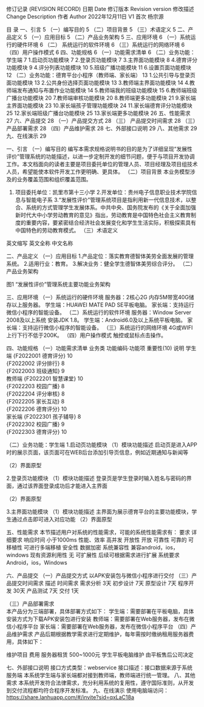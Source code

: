 
修订记录 (REVISION RECORD)
日期
Date	修订版本
Revision version	修改描述
Change Description	作者
Author
2022年12月11日	V1	首次	杨宗源
			
			
			
			



目  录
一、引言	5
（一）编写目的	5
（二）项目背景	5
（三）术语定义	5
二、产品定义	5
（一）应用目标	5
（二）产品业务架构	5
三、应用环境	6
（一）系统运行的硬件环境	6
（二） 系统运行的软件环境	6
（三）系统运行的网络环境	6
（四）用户操作模式	6
四、功能规格	6
（一）功能需求清单	6
（二）业务功能：学生端	7
1.启动页功能模块	7
2.登录页功能模块	7
3.主界面功能模块	8
4.德育评分功能模块	9
4.评分列表功能模块	10
5.班级广播功能模块	11
6.设置页面功能模块	12
（二）业务功能：德育平台小程序（教师端、家长端）	13
1.公共引导与登录页面功能模块	13
2.公共身份选择页面功能模块	13
3.教师端主界面功能模块	14
4.教师端发布通知与布置作业功能模块	14
5.教师端我的班级功能模块	15
6.教师端班级广播台功能模块	20
7.教师端审核功能模块	20
8.教师端更多功能模块	21
9.家长端主界面功能模块	23
10.家长端孩子管理功能模块	24
11.家长端德育评分功能模块	25
12.家长端班级广播台功能模块	25
13.家长端更多功能模块	26
五、性能需求	27
六、产品提交	28
（一）产品提交方式	28
（三） 产品提交时间需求	28
（三）产品部署需求	28
（四）产品维护需求	28
七、外部接口说明	29
八、其他需求	29
九、在线演示	29



一、引言
（一）编写目的
编写本需求规格说明书的目的是为了详细呈现“发展性评价”管理系统的功能描述，以进一步定制开发的细节问题，便于与项目开发协调工作。本文档面向的读者主要是项目委托单位的管理人员、项目经理及项目组技术人员，希望能使本软件开发工作更明确、更具体。
（二）项目背景
本业务模型涉及的业务覆盖范围和组织覆盖范围。
1. 项目委托单位：凯里市第十三小学
2.开发单位：贵州电子信息职业技术学院信息与智能电子系
3.“发展性评价”管理系统项目是指利用新一代信息技术，以整合、系统的方式管理学生发展体系。中共中央、国务院发布的《关于全面加强新时代大中小学劳动教育的意见》指出，劳动教育是中国特色社会主义教育制度的重要内容，要紧密结合经济社会发展变化和学生生活实际，积极探索具有中国特色的劳动教育模式。
（三）术语定义

英文缩写	英文全称	中文名称
		
		
		
		


二、产品定义
（一）应用目标
1.产品定位：落实教育德智体美劳全面发展的管理系统。
2.适用行业：教育。
3.解决业务：健全学生德智体美劳综合评分。
（二）产品业务架构


图1 “发展性评价”管理系统主要功能业务架构

三、应用环境
（一）系统运行的硬件环境
服务器：2核心2G 内存5M带宽40G储存以上服务器。
学生端：HUAWEI MATE PAD SE平板电脑。
家长端：支持运行微信小程序的智能设备。
（二）系统运行的软件环境
服务器：Window Server 2008及以上系统 安装JDK 1.8。
学生端：Android6.0及以上系统平板电脑。
家长端：支持运行微信小程序的智能设备。
（三）系统运行的网络环境
4G或WIFI 上行下行不低于200K。
（四）用户操作模式
触控或鼠标点击操作。

四、功能规格
（一）功能需求清单
业务类	功能编码·功能项	重要性(10)	说明
学生端	{F2022001 德育评分}	10	
	{F2022002 评分排行}	8	
	{F2022003 班级通知}	9	
教师端	{F2022201 智慧课堂}	10	
	{F2022203 校园广播}	8	
	{F2022204 评分审核}	8	
	{F2022205 家长互动}	8	
	{F2022206 德育评分}	10	
家长端	{F2022301 孩子辅导}	8	
	{F2022302 校园广播}	9	
	{F2022303 德育评分}	10	


（二）业务功能：学生端
1.启动页功能模块
（1）模块功能描述
启动页是进入APP时的展示页面，该页面可在WEB后台添加引导页信息，例如近期通知与新闻等

（2）界面原型


2.登录页功能模块
（1）模块功能描述
登录页是学生登录时输入姓名与密码的界面，通过该界面登录成功后才能进入主界面

（2）界面原型



3.主界面功能模块
（1）模块功能描述
主界面为展示德育平台的主要功能模块，学生通过点击即可进入对应功能
（2）界面原型






五、性能需求
本节描述用户对系统的性能需求，可能的系统性能需求有：
要求	详细要求
响应时间	小于1000ms
性能、效率	高并发
开放性	开放
可靠性	可靠的
可移植性	可进行多端移植
安全性	数据加密
系统兼容性	兼容android，ios，windows
现有资源利用性	无
可扩展性	后续可根据需求进行扩展
系统要求	Android，ios，Windows

六、产品提交
（一）产品提交方式
以APK安装包与微信小程序进行交付
（三）产品提交时间需求
描述	时间需求
需求分析	3天
初步设计	7天
原型设计	7天
程序开发	30天
产品测试	7天
交付	1天


（三）产品部署需求	
本产品分为三端部署，具体部署方式如下：
学生端：需要部署在平板电脑，具体安装方式为下载APK安装包进行安装
教师端：需要部署在Web服务器，发布在微信小程序平台
家长端：需要部署在Web服务器，发布在微信小程序平台
（四）产品维护需求
产品后期根据教学需求进行定期维护，每年需按时缴纳租用服务器费用，具体如下：

维护项目	费用
服务器租赁	500~1000元
学生平板电脑维护	由平板售后公司决定

七、外部接口说明
接口方式类型：webservice
接口描述：接口数据来源于系统服务端
本系统学生端与家长端都对接到教师端，教师端进行统一管理。
八、其他需求
本系统开发符合法律需求，充分利用系统的复用性，遵守国际准则，从开发到交付流程都均符合程序开发标准。
九、在线演示
使用电脑端访问：https://share.lanhuapp.com/#/invite?sid=qxLaC18a
